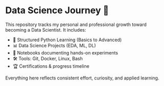 # Data Science Journey 🚀

This repository tracks my personal and professional growth toward becoming a Data Scientist. It includes:

- 📘 Structured Python Learning (Basics to Advanced)
- 📊 Data Science Projects (EDA, ML, DL)
- 📓 Notebooks documenting hands-on experiments
- 🛠 Tools: Git, Docker, Linux, Bash
- 🏆 Certifications & progress timeline

Everything here reflects consistent effort, curiosity, and applied learning.

